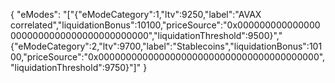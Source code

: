 {
  "eModes": "[\"{\"eModeCategory\":1,\"ltv\":9250,\"label\":\"AVAX correlated\",\"liquidationBonus\":10100,\"priceSource\":\"0x0000000000000000000000000000000000000000\",\"liquidationThreshold\":9500}\",\"{\"eModeCategory\":2,\"ltv\":9700,\"label\":\"Stablecoins\",\"liquidationBonus\":10100,\"priceSource\":\"0x0000000000000000000000000000000000000000\",\"liquidationThreshold\":9750}\"]"
}